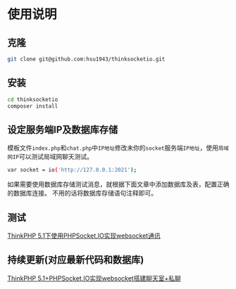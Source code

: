 # 使用说明

## 克隆
```bash
git clone git@github.com:hsu1943/thinksocketio.git
```

## 安装
```bash
cd thinksocketio
composer install
```

## 设定服务端IP及数据库存储
模板文件`index.php`和`chat.php`中`IP地址`修改未你的`socket`服务端`IP地址`，使用`局域网IP`可以测试局域网聊天测试。

```bash
var socket = io('http://127.0.0.1:2021');
```

如果需要使用数据库存储测试消息，就根据下面文章中添加数据库及表，配置正确的数据库连接。
不用的话将数据库存储语句注释即可。

## 测试
[ThinkPHP 5.1下使用PHPSocket.IO实现websocket通讯](https://beltxman.com/archives/1885.html "ThinkPHP 5.1下使用PHPSocket.IO实现websocket通讯")

## 持续更新(对应最新代码和数据库)
[ThinkPHP 5.1+PHPSocket.IO实现websocket搭建聊天室+私聊](https://beltxman.com/archives/2329.html "ThinkPHP 5.1+PHPSocket.IO实现websocket搭建聊天室+私聊")